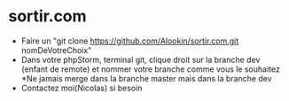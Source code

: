 # sortir.com
* Faire un "git clone https://github.com/Alookin/sortir.com.git nomDeVotreChoix"
* Dans votre phpStorm, terminal git, clique droit sur la branche dev (enfant de remote) et nommer votre branche comme vous le souhaitez
*Ne jamais merge dans la branche master mais dans la branche dev
* Contactez moi(Nicolas) si besoin
